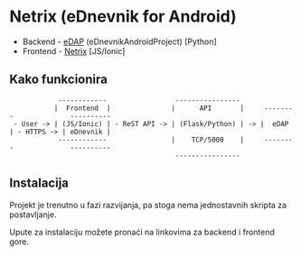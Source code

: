 # Netrix (eDnevnik for Android)
* Backend - [eDAP](https://github.com/btx3/eDnevnik/blob/master/README_edap.md) (eDnevnikAndroidProject) [Python]
* Frontend - [Netrix](https://github.com/btx3/eDnevnik/blob/master/README_Netrix.md) [JS/Ionic]

## Kako funkcionira

```
            ------------                 ----------------
           |  Frontend  |               |      API       |     --------              ----------
 - User -> | (JS/Ionic) | - ReST API -> | (Flask/Python) | -> |  eDAP  | - HTTPS -> | eDnevnik |
            ------------                |    TCP/5000    |     --------              ----------
                                         ----------------  
```

## Instalacija
Projekt je trenutno u fazi razvijanja, pa stoga nema jednostavnih skripta za postavljanje.

Upute za instalaciju možete pronaći na linkovima za backend i frontend gore.